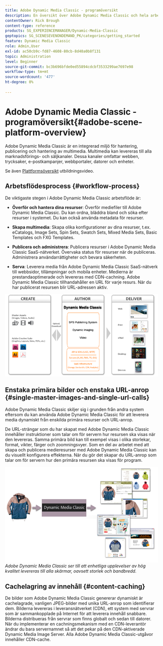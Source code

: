 ```yaml
---
title: Adobe Dynamic Media Classic - programöversikt
description: En översikt över Adobe Dynamic Media Classic och hela arbetsflödesprocessen.
contentOwner: Rick Brough
content-type: reference
products: SG_EXPERIENCEMANAGER/Dynamic-Media-Classic
geptopics: SG_SCENESEVENONDEMAND_PK/categories/getting_started
feature: Dynamic Media Classic
role: Admin,User
exl-id: ac50cb9c-fd87-4608-80cb-8d40a0b8f131
topic: Administration
level: Beginner
source-git-commit: bc3b696bfde0ed55894cdcbf3533299ae7697e98
workflow-type: tm+mt
source-wordcount: '477'
ht-degree: 0%

---
```


# Adobe Dynamic Media Classic - programöversikt{#adobe-scene-platform-overview}

Adobe Dynamic Media Classic är en integrerad miljö för hantering, publicering och hantering av multimedia. Multimedia kan levereras till alla marknadsförings- och säljkanaler. Dessa kanaler omfattar webben, trycksaker, e-postkampanjer, webbportaler, datorer och enheter.

Se även [Plattformsöversikt](https://s7d5.scene7.com/s7viewers/html5/VideoViewer.html?videoserverurl=https://s7d5.scene7.com/is/content/&amp;emailurl=https://s7d5.scene7.com/s7/emailFriend&amp;serverUrl=https://s7d5.scene7.com/is/image/&amp;config=Scene7SharedAssets/Universal_HTML5_Video&amp;contenturl=https://s7d5.scene7.com/skins/&amp;asset=S7tutorials/572_Platform%20Overview_converted%20renamed_Getting%20Started-AVS) utbildningsvideo.

## Arbetsflödesprocess {#workflow-process}

De viktigaste stegen i Adobe Dynamic Media Classic arbetsflöde är:

* **Överför och hantera dina resurser**: Överför mediefiler till Adobe Dynamic Media Classic. Du kan ordna, bläddra bland och söka efter resurser i systemet. Du kan också använda metadata för resurser.

* **Skapa multimedia**: Skapa olika konfigurationer av dina resurser, t.ex. eCatalogs, Image Sets, Spin Sets, Swatch Sets, Mixed Media Sets, Basic Templates och FXG Templates.

* **Publicera och administrera**: Publicera resurser i Adobe Dynamic Media Classic SaaS-nätverket. Övervaka status för resurser när de publiceras. Administrera användarrättigheter och bevara säkerheten.

* **Serva**: Leverera media från Adobe Dynamic Media Classic SaaS-nätverk till webbsidor, tillämpningar och mobila enheter. Medierna är prestandaoptimerade och levereras med CDN-cachning. Adobe Dynamic Media Classic tillhandahåller en URL för varje resurs. När du har publicerat resursen blir URL-adressen aktiv.

![Adobe Dynamic Media Classic arbetsflöde](/help/using/assets/gs_workflow.png)

## Enstaka primära bilder och enstaka URL-anrop {#single-master-images-and-single-url-calls}

Adobe Dynamic Media Classic skiljer sig i grunden från andra system eftersom du kan använda Adobe Dynamic Media Classic för att leverera media dynamiskt från enskilda primära resurser och URL-anrop.

De URL-strängar som du har skapat med Adobe Dynamic Media Classic innehåller instruktioner som talar om för servern hur resursen ska visas när den levereras. Samma primära bild kan till exempel visas i olika storlekar, format, vikter, färger och zoomningsvyer. Som en del av arbetet med att skapa och publicera medieresurser med Adobe Dynamic Media Classic kan du visuellt konfigurera effekterna. När du gör det skapar du URL-anrop som talar om för servern hur den primära resursen ska visas för program.

![Adobe Dynamic Media Classic kan leverera samma primära bild till olika medier i olika storlekar och format.](/help/using/assets/gs_dynamic_publishing.png)
*Adobe Dynamic Media Classic ser till att enhetliga upplevelser av hög kvalitet levereras till alla skärmar, oavsett storlek och bandbredd.*

## Cachelagring av innehåll {#content-caching}

De bilder som Adobe Dynamic Media Classic genererar dynamiskt är cachelagrade, vanligen JPEG-bilder med unika URL-anrop som identifierar dem. Bilderna levereras i leveransnätverket (CDN), ett system med servrar som är sammankopplade på Internet för att leverera innehåll snabbare. Bilderna distribueras från servrar som finns globalt och sedan till datorer. När du implementerar en cachningsmekanism med en CDN-leverantör ändrar du bara servernamnet så att det pekar på den CDN-aktiverade Dynamic Media Image Server. Alla Adobe Dynamic Media Classic-utgåvor innehåller CDN-cache.
